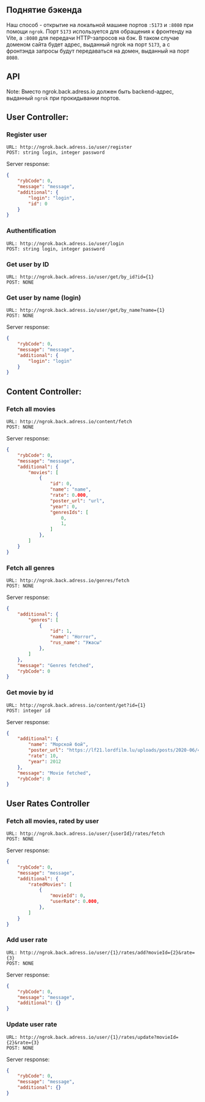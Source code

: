 ## Поднятие бэкенда

Наш способ - открытие на локальной машине портов `:5173` и `:8080` при помощи `ngrok`.
Порт `5173` используется для обращения к фронтенду на Vite, а `:8080` для передачи HTTP-запросов на бэк.
В таком случае доменом сайта будет адрес, выданный ngrok на порт `5173`, а с фронтэнда запросы будут передаваться
на домен, выданный на порт `8080`.

## API

Note: Вместо ngrok.back.adress.io должен быть backend-адрес, выданный `ngrok` при прокидывании портов.

## User Controller:

### Register user
```
URL: http://ngrok.back.adress.io/user/register
POST: string login, integer password
```
Server response:
```json
{
    "rybCode": 0,
    "message": "message",
    "additional": {
        "login": "login",
        "id": 0
    }
}
```

### Authentification
```
URL: http://ngrok.back.adress.io/user/login
POST: string login, integer password
```

### Get user by ID
```
URL: http://ngrok.back.adress.io/user/get/by_id?id={1}
POST: NONE
```

### Get user by name (login)
```
URL: http://ngrok.back.adress.io/user/get/by_name?name={1}
POST: NONE
```

Server response:
```json
{
    "rybCode": 0,
    "message": "message",
    "additional": {
        "login": "login"
    }
}
```

## Content Controller:

### Fetch all movies
```
URL: http://ngrok.back.adress.io/content/fetch
POST: NONE
```

Server response:
```json
{
    "rybCode": 0,
    "message": "message",
    "additional": {
        "movies": [
            {
                "id": 0,
                "name": "name",
                "rate": 0.000,
                "poster_url": "url",
                "year": 0,
                "genresIds": [
                    0,
                    1,
                ]
            },
        ]
    }
}
```

### Fetch all genres
```
URL: http://ngrok.back.adress.io/genres/fetch
POST: NONE
```

Server response:
```json
{
    "additional": {
        "genres": [
            {
                "id": 1,
                "name": "Horror",
                "rus_name": "Ужасы"
            },
        ]
    },
    "message": "Genres fetched",
    "rybCode": 0
}
```

### Get movie by id
```
URL: http://ngrok.back.adress.io/content/get?id={1}
POST: integer id
```

Server response:
```json
{
    "additional": {
        "name": "Морской бой",
        "poster_url": "https://lf21.lordfilm.lu/uploads/posts/2020-06/466844_1593289203.jpg",
        "rate": 10,
        "year": 2012
    },
    "message": "Movie fetched",
    "rybCode": 0
}
```

## User Rates Controller

### Fetch all movies, rated by user
```
URL: http://ngrok.back.adress.io/user/{userId}/rates/fetch
POST: NONE
```

Server response:
```json
{
    "rybCode": 0,
    "message": "message",
    "additional": {
        "ratedMovies": [
            {
                "movieId": 0,
                "userRate": 0.000,
            },
        ]
    }
}
```

### Add user rate
```
URL: http://ngrok.back.adress.io/user/{1}/rates/add?movieId={2}&rate={3}
POST: NONE
```

Server response:
```json
{
    "rybCode": 0,
    "message": "message",
    "additional": {}
}
```

### Update user rate
```
URL: http://ngrok.back.adress.io/user/{1}/rates/update?movieId={2}&rate={3}
POST: NONE
```

Server response:
```json
{
    "rybCode": 0,
    "message": "message",
    "additional": {}
}
```